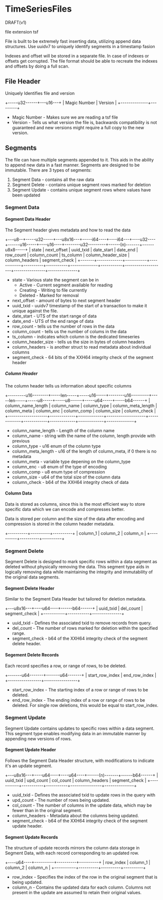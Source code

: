 # TimeSeriesFiles

DRAFT(v1)

file extension tsf

File is built to be extremely fast inserting data, utilizing append data structures.
Use uuidv7 to uniquely identify segments in a timestamp fasion

Indexes and offset will be stored in a separate file. In case of indexes or offsets get corrupted. The file format should be able to recreate the indexes and offsets by doing a full scan.

## File Header

Uniquely Identifies file and version

+-----u32------+---u16---+
| Magic Number | Version |
+--------------+---------+

* Magic Number - Makes sure we are reading a tsf file
* Version - Tells us what version the file is, backwards compatibility is not guaranteed and new versions might require a full copy to the new version.

## Segments

The file can have multiple segments appended to it. This aids in the ability to append new data in a fast manner. Segments are designed to be immutable. There are 3 types of segments:
1. Segment Data - contains all the raw data
2. Segment Delete - contains unique segment rows marked for deletion
3. Segment Update - contains unique segment rows where values have been updated

### Segment Data

#### Segment Data Header

The Segment header gives metadata and how to read the data

+---u8--+-----u32-----+---u8x16---+-----i64----+----i64---+----u32----+------u16-----+----u16----+--------u32---------+------(n)-------+------u8x8-----+
| state | next_offset | uuid_txid | date_start | date_end | row_count | column_count | ts_column | column_header_size | column_headers | segment_check |
+-------+-------------+-----------+------------+----------+-----------+--------------+-----------+--------------------+----------------+---------------+

* state - Various state the segment can be in
  * Active - Current segment available for reading
  * Creating - Writing to file currently
  * Deleted - Marked for removal
* next_offset - amount of bytes to next segment header
* uuid_txid - uuidv7 timestamp of the start of a transaction to make it unique against the file.
* date_start - UTS of the start range of data
* date_end - UTS of the end range of data
* row_count - tells us the number of rows in the data
* column_count - tells us the number of colums in the data
* ts_column - indicates which column is the dedicated timeseries
* column_header_size - tells us the size in bytes of column headers
* column_headers - is another struct to read metadata about individual columns
* segment_check - 64 bits of the XXH64 integrity check of the segment header

##### Column Header

The column header tells us information about specific columns

+---------u16--------+-----len-----+-----u16-----+--------u16---------+-----len-----+-----u8-----+-----u8------+-----u64-----+-----b64------+
| column_name_length | column_name | column_type | column_meta_length | column_meta | column_enc | column_comp | column_size | column_check |
+--------------------+-------------+-------------+--------------------+-------------+------------+-------------+-------------+--------------+

* column_name_length - Length of the column name
* column_name - string with the name of the column, length provide with previous
* column_type - u16 enum of the column type
* column_meta_length - u16 of the length of column_meta, if 0 there is no metadata
* column_meta - variable type depening on the column_type
* column_enc - u8 enum of the type of encoding
* column_comp - u8 enum type of compression
* column_size - u64 of the total size of the column data
* column_check - b64 of the XXH64 integrity check of data

#### Column Data

Data is stored as columns, since this is the most efficient way to store specific data which we can encode and compresses better.

Data is stored per column and the size of the data after encoding and compression is stored in the column header metadata.

+----------+----------+----------+
| column_1 | column_2 | column_n |
+----------+----------+----------+

### Segment Delete

Segment Delete is designed to mark specific rows within a data segment as deleted without physically removing the data. This segment type aids in logically removing data while maintaining the integrity and immutability of the original data segments.

#### Segment Delete Header

Similar to the Segment Data Header but tailored for deletion metadata.

+---u8x16---+----u64----+------b64------+
| uuid_txid | del_count | segment_check |
+-----------+-----------+---------------+

* uuid_txid - Defines the associated txid to remove records from query.
* del_count - The number of rows marked for deletion within the specified range.
* segment_check - b64 of the XXH64 integrity check of the segment delete header.

#### Segement Delete Records

Each record specifies a row, or range of rows, to be deleted.

+-------u64-------+-------u64-------+
| start_row_index | end_row_index   |
+-----------------+-----------------+

* start_row_index - The starting index of a row or range of rows to be deleted.
* end_row_index - The ending index of a row or range of rows to be deleted. For single row deletions, this would be equal to start_row_index.


### Segment Update

Segment Update contains updates to specific rows within a data segment. This segment type enables modifying data in an immutable manner by appending new versions of rows.

#### Segment Update Header

Follows the Segment Data Header structure, with modifications to indicate it's an update segment.

+---u8x16---+----u64----+----u64----+------(n)-------+------b64------+
| uuid_txid | upd_count | col_count | column_headers | segment_check |
+-----------+-----------+-----------+----------------+---------------+

* uuid_txid - Defines the associated txid to update rows in the query with
* upd_count - The number of rows being updated.
* col_count - The number of columns in the update data, which may be fewer than in the original segment.
* column_headers - Metadata about the columns being updated.
* segment_check - b64 of the XXH64 integrity check of the segment update header.

#### Segment Update Records

The structure of update records mirrors the column data storage in Segment Data, with each record corresponding to an updated row.

+----u64----+----------+----------+----------+
| row_index | column_1 | column_2 | column_n |
+-----------+----------+----------+----------+

* row_index - Specifies the index of the row in the original segment that is being updated.
* column_n - Contains the updated data for each column. Columns not present in the update are assumed to retain their original values.
